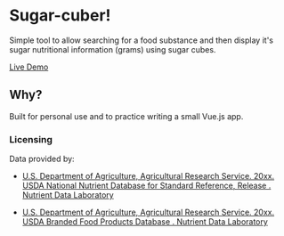 Sugar-cuber!
============

Simple tool to allow searching for a food substance and then display it's sugar
nutritional information (grams) using sugar cubes.

[Live Demo](http://neilmagee.com/project/sugar-cubed/)

Why?
----

Built for personal use and to practice writing a small Vue.js app.

### Licensing

Data provided by:

-   [U.S. Department of Agriculture, Agricultural Research Service. 20xx. USDA
    National Nutrient Database for Standard Reference, Release . Nutrient Data
    Laboratory](http://www.ars.usda.gov/nutrientdata)

-   [U.S. Department of Agriculture, Agricultural Research Service. 20xx. USDA
    Branded Food Products Database . Nutrient Data
    Laboratory](http://ndb.nal.usda.gov)
